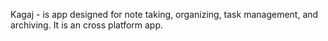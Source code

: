 Kagaj - is app designed for note taking, organizing, task management, and archiving. It is an cross platform app.
